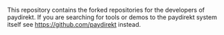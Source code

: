 This repository contains the forked repositories for the developers of paydirekt.
If you are searching for tools or demos to the paydirekt system itself see https://github.com/paydirekt instead.
